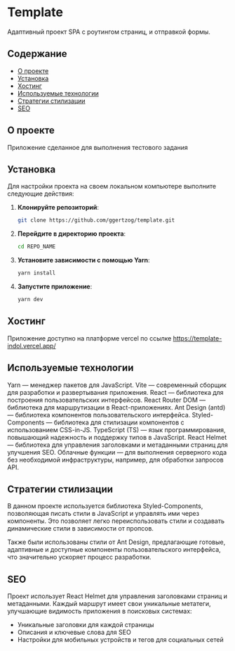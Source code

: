 # Template

Адаптивный проект SPA с роутингом страниц, и отправкой формы.

## Содержание

- [О проекте](#о-проекте)
- [Установка](#установка)
- [Хостинг](#хостинг)
- [Используемые технологии](#используемые-технологии)
- [Стратегии стилизации](#стратегии-стилизации)
- [SEO](#seo)

## О проекте

Приложение сделанное для выполнения тестового задания

## Установка

Для настройки проекта на своем локальном компьютере выполните следующие действия:

1. **Клонируйте репозиторий**:
   ```bash
   git clone https://github.com/ggertzog/template.git
2. **Перейдите в директорию проекта**:
   ```bash
   cd REPO_NAME
3. **Установите зависимости с помощью Yarn**:
   ```bash
   yarn install
4. **Запустите приложение**:
   ```bash
   yarn dev

## Хостинг
Приложение доступно на платформе vercel по ссылке https://template-indol.vercel.app/

## Используемые технологии

Yarn — менеджер пакетов для JavaScript.
Vite — современный сборщик для разработки и развертывания приложения.
React — библиотека для построения пользовательских интерфейсов.
React Router DOM — библиотека для маршрутизации в React-приложениях.
Ant Design (antd) — библиотека компонентов пользовательского интерфейса.
Styled-Components — библиотека для стилизации компонентов с использованием CSS-in-JS.
TypeScript (TS) — язык программирования, повышающий надежность и поддержку типов в JavaScript.
React Helmet — библиотека для управления заголовками и метаданными страниц для улучшения SEO.
Облачные функции — для выполнения серверного кода без необходимой инфраструктуры, например, для обработки запросов API.

## Стратегии стилизации

В данном проекте используется библиотека Styled-Components, позволяющая писать стили в JavaScript и управлять ими через компоненты. Это позволяет легко переиспользовать стили и создавать динамические стили в зависимости от пропсов.

Также были использованы стили от Ant Design, предлагающие готовые, адаптивные и доступные компоненты пользовательского интерфейса, что значительно ускоряет процесс разработки.

## SEO

Проект использует React Helmet для управления заголовками страниц и метаданными. Каждый маршрут имеет свои уникальные метатеги, улучшающие видимость приложения в поисковых системах:

- Уникальные заголовки для каждой страницы
- Описания и ключевые слова для SEO
- Настройки для мобильных устройств и тегов для социальных сетей
